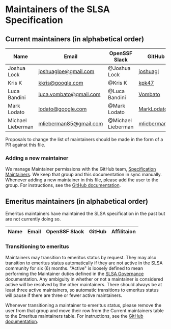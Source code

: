 # Maintainers of the SLSA Specification

## Current maintainers (in alphabetical order)

| Name | Email | OpenSSF Slack | GitHub | Affilitaion |
| --- | --- | --- | --- | --- |
| Joshua Lock | joshuagloe@gmail.com | @Joshua Lock |  [joshuagl](https://github.com/joshuagl) | Verizon |
| Kris K | kkris@google.com | @Kris K | [kpk47](https://github.com/kpk47) | Google |
| Luca Bandini | luca.vombato@gmail.com | @Luca Bandini | [Vombato](https://github.com/Vombato) | SIGHUP |
| Mark Lodato | lodato@google.com |  @Mark Lodato | [MarkLodato](https://github.com/MarkLodato) | Google |
| Michael Lieberman | mlieberman85@gmail.com | @Michael Lieberman | [mlieberman85](https://github.com/mlieberman85) | Kusari |

Proposals to change the list of maintainers should be made in the form of a PR
against this file.

### Adding a new maintainer

We manage Maintainer permissions with the GitHub team,
[Specification Maintainers](https://github.com/orgs/slsa-framework/teams/specification-maintainers).
We keep that group and this documentation in sync manually.
Whenever adding a new maintainer in this file, please add the user to the group.
For instructions, see the [GitHub documentation](https://docs.github.com/en/organizations/organizing-members-into-teams/adding-organization-members-to-a-team).

## Emeritus maintainers (in alphabetical order)

Emeritus maintainers have maintained the SLSA specification in the past but are
not currently doing so.

| Name | Email | OpenSSF Slack | GitHub | Affilitaion |
| --- | --- | --- | --- | --- |

### Transitioning to emeritus

Maintainers may transition to emeritus status by request. They may also
transition to emeritus status automatically if they are not active in the SLSA
community for six (6) months. "Active" is loosely defined to mean performing the
Maintainer duties defined in the [SLSA Governance](https://github.com/slsa-framework/governance/blob/main/5._Governance.md) documentation.
Any ambiguity in whether or not a maintainer is considered active will be
resolved by the other maintainers. There should always be at least three active
maintainers, so automatic transitions to emeritus status will pause if there
are three or fewer active maintainers.

Whenever transitioning a maintainer to emeritus status, please remove the user
from that group and move their row from the Current maintainers table to the
Emeritus maintainers table. For instructions, see the [GitHub documentation](https://docs.github.com/en/organizations/organizing-members-into-teams/removing-organization-members-from-a-team).
